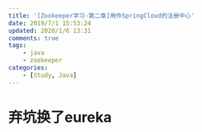 ```yaml
---
title: '[Zookeeper学习-第二章]用作SpringCloud的注册中心'
date: 2019/7/1 15:53:24
updated: 2020/1/6 13:31
comments: true
tags: 
    - java
    - zookeeper
categories: 
    - [Study, Java]
---
```


# 弃坑换了eureka

